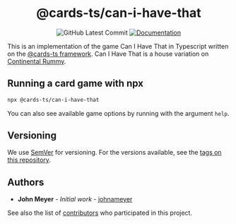 <h1 align="center">@cards-ts/can-i-have-that</h1>
<div align="center">

![GitHub Latest Commit](https://img.shields.io/github/last-commit/johnameyer/cards-ts)
[![Documentation](https://img.shields.io/static/v1?label=docs&message=hosted&color=informational&logo=typescript)](https://johnameyer.github.io/cards-ts)
</div>

This is an implementation of the game Can I Have That in Typescript written on the [@cards-ts framework](https://github.com/johnameyer/cards-ts). Can I Have That is a house variation on [Continental Rummy](https://en.wikipedia.org/wiki/Continental_Rummy).

## Running a card game with npx

```bash
npx @cards-ts/can-i-have-that
```

You can also see available game options by running with the argument `help`.

## Versioning

We use [SemVer](http://semver.org/) for versioning. For the versions available, see the [tags on this repository](https://github.com/johnameyer/cards-ts/tags).

## Authors

* **John Meyer** - *Initial work* - [johnameyer](https://github.com/johnameyer)

See also the list of [contributors](https://github.com/johnameyer/cards-ts/contributors) who participated in this project.